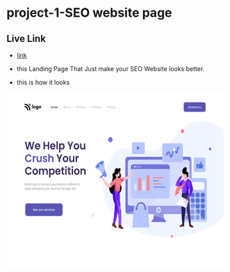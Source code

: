 
# project-1-SEO website page

## Live Link
* [link](https://seofsjs.netlify.app)

* this Landing Page That Just make your SEO Website looks better.

* this is how it looks

<img src="output.png"  width="500" height="400">
